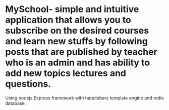 # MySchool- simple and intuitive application that allows you to subscribe on the desired courses and learn new stuffs by following posts that are published by teacher who is an admin and has ability to add new topics lectures and questions.
Using nodejs Express framework with handlebars template engine and redis database.

